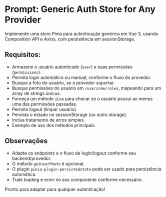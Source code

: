 # Prompt: Generic Auth Store for Any Provider

Implemente uma store Pinia para autenticação genérica em Vue 3, usando Composition API e Axios, com persistência em sessionStorage.

## Requisitos:

- Armazene o usuário autenticado (`user`) e suas permissões (`permissions`).
- Permita login automático ou manual, conforme o fluxo do provedor.
- Busque a foto do usuário, se o provedor suportar.
- Busque permissões do usuário em `/users/me/roles`, mapeando para um array de strings únicos.
- Forneça um método `iCan` para checar se o usuário possui ao menos uma das permissões passadas.
- Permita logout (limpar usuário).
- Persista o estado no sessionStorage (ou outro storage).
- Inclua tratamento de erros simples.
- Exemplo de uso dos métodos principais.

## Observações

- Adapte os endpoints e o fluxo de login/logout conforme seu backend/provedor.
- O método `getUserPhoto` é opcional.
- O plugin `pinia-plugin-persistedstate` pode ser usado para persistência automática.
- Trate loading e error no seu componente conforme necessário.

Pronto para adaptar para qualquer autenticação!
